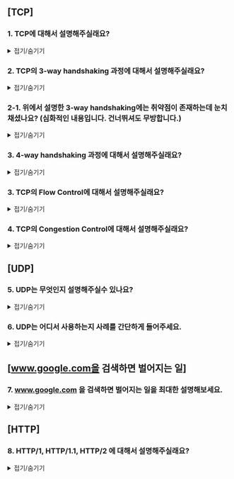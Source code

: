 ## [TCP]

### 1. TCP에 대해서 설명해주실래요?

<details>
<summary>접기/숨기기</summary>
<div markdown="1">

TCP는 데이터 전송/수신의 신뢰성을 보장하기 위한 전송계층의 연결지향형 프로토콜입니다.

TCP는 데이터의 신뢰성을 보장하기 위해서 대표적으로 아래의 4가지를 수행합니다.

* Segment마다 sequence number를 부여하여 데이터의 순서성을 보장합니다.
* Congestion Control을 이용해서 Network의 혼잡도를 고려하여 Sender의 Congestion window size를 조절함으로써 송신 속도를 제어합니다.
* Flow Control을 이용해서 Receiver측의 receive buffer 사이즈를 고려하여 Sender측의 송신 속도를 제어합니다.
* Segment의 Checksum field를 검증하여 해당 Segment에 비트에러가 없는지 검증합니다.

</div>
</details>

### 2. TCP의 3-way handshaking 과정에 대해서 설명해주실래요?

<details>
<summary>접기/숨기기</summary>
<div markdown="1">

![](./img/3-way-handshaking.png)

1. Client 측에서는 Server 측에 **SYN field**가 1로 채워진 segment를 전송합니다.
2. Server는 client 측으로부터 SYN Segment를 수신받으면 SYN+ACK segment를 client측에 송신합니다. 
그리고 state를 SYN_RECEIVED로 전환하고 Server 내부의 SYN Backlog Queue에 client측이 송신한 syn 정보를 저장해둡니다. 그리고 일정 시간동안 해당 syn이 해소되지 않으면 SYN+ACK을 재전송합니다.
특정 횟수동안 queue 내부의 SYN이 해소되지 않으면 해당 SYN을 expire시킵니다.
3. Client가 SYN+ACK을 수신하면 Server에 ACK을 전송합니다. 이 때 Server는 ACK에 대응하는 SYN을 SYN Backlog Queue를 탐색하여 expire시킵니다.

* 3-way handshaking 과정에서 Client, Server는 각각의 Sequence Number를 동시에 주고받습니다. 데이터의 시작점을 정확하게 알려야하니까요.
* Client는 마지막 ACK Segment에 Packet을 채워서 보낼 수 있습니다. 이를 piggy-bagging이라고 부릅니다.

</div>
</details>

### 2-1. 위에서 설명한 3-way handshaking에는 취약점이 존재하는데 눈치채셨나요? (심화적인 내용입니다. 건너뛰셔도 무방합니다.) 

<details>
<summary>접기/숨기기</summary>
<div markdown="1">

위의 전통적인 TCP 3-way handshaking 과정에서는 2가지의 문제점을 발견할 수 있습니다.

* DOS, DDOS **(Distributed DOS Attack)** 공격에 취약점을 가잡니다. (특히, SYN Flood Attack에 취약점을 가집니다.)
* 대용량 아키텍처를 운영하는 경우, 하나의 Cluster가 fallover 상태에 빠졌다가 recovery 될 때 fallback 과정에서 의도치않은 SYN Flood 현상을 받을 수 있습니다.

특히나 두번째 취약점 사례의 경우 대용량  아키텍처를 운영하는 가운데서 Kafka Cluster의 리커버리 과정에서 겪을수도 있는 문제입니다. **(실제로도 NHN측에서 이 현상으로 인해 고생을 했던적이 있다고 하기도하구요.)**

첫번째 사례의 경우 악의적인 사용자가 자신의 IP를 스푸핑해서 Server측에 SYN Segment만 전송하게 될 시, 서버측에서는 SYN Backlog Queue에 해당 SYN을 계속해서 적재하게됩니다. 
그 과정에서 Server측에서는 **SYN Backlog Queue 오버플로우** 현상을 발생시키게 되고, 이는 서비스 장애로 직결합니다.

해결 방식은 두가지입니다.

1. 운영중인 서버 가상머신에서 SYN Cookie 설정을 1로 설정합니다. 그렇게되면 SYN Backlog Queue가 비활성화되고, 대신에 SYN+ACK에서 SYN Cookie를 실어서 전송하게됩니다. 그리고 이를 수신한 Client는 ACK에 SYN Cookie를 같이 실어서 전송해야합니다.
2. 1번 방식에 더하여, Client와 Server의 가운데에 DDOS 방어장비를 설치합니다. 해당 장비는 신뢰가능한 SYN을 필터하여 SYN Proxy를 Server측에 전송합니다.

그러나 2번의 방식도 완벽하지는 않습니다. 아직도 DDOS 공격의 50%는 SYN Flood Attack이 주류를 이루니까요. 결국 Server는 SYN Proxy를 받더라도 SYN+ACK을 전송해야한다는 사실은 변함이 없고, DDOS 물량이 DDOS 방어장비의 수준을 넘어버리면 결국 서비스가 뻗을수밖에 없습니다.

그러나 1번의 방식만으로는 대용량 아키텍처에서 SYN Backlog Queue 오버플로우 현상에서는 자유로워질수는 있을걸로 기대합니다. SYN+ACK, ACK에 SYN Cookie를 실어야한다는 점에서 오버헤드가 발생할수는 있으나, 연결 단계에서 지연을 겪는게 낫지, Cluster의 장애가 다시 발생하는것보다는 낫다고 판단됩니다.

</div>
</details>

### 3. 4-way handshaking 과정에 대해서 설명해주실래요? 

<details>
<summary>접기/숨기기</summary>
<div markdown="1">

![](./img/4-way-handshaking.png)

1. Client는 FIN Segment를 보냅니다.
2. Server는 FIN을 수신받으면 ACK을 전송합니다.
3. Server는 ACK을 전송한 뒤에 일정 시간이 지난 후 FIN Segment를 Client에 전송합니다. Server측에서 아직 덜 전송한 Segment가 존재할 수 있기 때문입니다.
4. Client는 Server측의 FIN을 수신하면 ACK Segment를 전송하여 연결을 끊습니다.

</div>
</details>

### 3. TCP의 Flow Control에 대해서 설명해주실래요? 

<details>
<summary>접기/숨기기</summary>
<div markdown="1">

Receiver측이 Segment를 수신할 때 마다 자신의 rwnd **(Receive window size)** 를 피드백 해줌으로써 Sender가 이를 참조하여 송신하는 window의 사이즈를 조절하는 기법이다.

TCP는 파이프라이닝 기법을 이용해서 In-flight Packet을 window size만큼 보내는데, ACK이 돌아오는대로 window를 옮기는 **Slide Window** 방식으로 효율적인 데이터 전송을 합니다. 

</div>
</details>

### 4. TCP의 Congestion Control에 대해서 설명해주실래요? 

<details>
<summary>접기/숨기기</summary>
<div markdown="1">

Congestion Control은 Sender측이 현재 Network의 혼잡도를 고려하여 자신의 Congestion Window 사이즈를 조절하여 송신 패킷의 양을 조절하는 기법이다.

Congestion Control은 3개의 단계로 나누어지며, 이를 이해하기 위해서는 아래의 사전지식이 필요합니다.

* Accumulative ACKs: TCP는 데이터의 신뢰성을 보장하기 위해서 ACK을 누적 방식으로 주고받습니다. 이를 이용해서 네트워크의 장애를 탐지합니다.
* Duplicated ACKs: 같은 Seq num을 가지는 ACK이 중복되어서 수신되는 현상을 일컫습니다. TCP는 Accumulative ACK 정책을 따르기 때문에 ACK이 중복되어 발생하였다는 것은, 중간에 네트워크의 혼잡이 발생하였다는 뜻입니다. 일반적으로 3개의 중복 ACK이 발생하면 네트워크가 혼잡하다고 판단합니다.
* ssthresh: 임계치를 뜻합니다.

그러면 단계별로 설명을 드리겠습니다.

![](./img/Congestion-Control.png)

1. SS **(Slow Start)** : Congestion window size가 ssthresh에 도달할 때 까지 기하급수적으로 늘리는 단계입니다. 매번 cwnd를 2배로 올리는 단계입니다. 여기서 장애를 겪게되면 ssthresh를 절반으로 깎고 cwnd를 1로 초기화하고 SS를 다시 시작합니다.
2. Congestion Avoidance: cwnd가 ssthresh를 넘어서면 자신의 cwnd를 선형적으로 증가시키는 단계입니다. 일반적으로 window size를 매 타임마다 1씩 증가시킵니다. 
Congestion Avoidance 단계에서 장애가 발생시 두 가지의 선택지가 존재합니다.
* Fast Retransmission: 3-duplicated ACK이 Congestion Control 단계에서 벌어질 시 진입하는 단계입니다. 그저 네트워크가 혼잡하기 때문에 벌어진 현상이기 때문에 자신의 cwnd를 절반으로 깎고 cwnd를 증가시키면서 빠르게 장애복구를 하는 단계입니다.
* Slow Start 단계로 되돌아간다: Congestion Avoidance 단계에서 timeout이 발생할 시 선택하게되는 단계입니다. 이 때 ssthresh는 절반으로 깎고, cwnd는 1로 초기화되어서 처음부터 다시 시작합니다.

3. Fast Recovery: 위에서 설명한 그대로입니다. 3-duplicated ACK이 발생할 시 진입하는 단계입니다.

이 때 TCP는 Flow Control로 받은 rwnd 정보와 Congestion Control로 얻은 cwnd를 조합하여 자신의 송신 사이즈를 결정합니다. 일반적으로 min(cwnd, rwnd)로 결정합니다.

</div>
</details>

## [UDP]

### 5. UDP는 무엇인지 설명해주실수 있나요? 

<details>
<summary>접기/숨기기</summary>
<div markdown="1">

UDP는 TCP와는 다르게 **비연결지향형** 의 전송계층 프로토콜입니다. 다른 말로 Best-effort Protocol 이라고도 불립니다.

UDP가 가지는 특성은 다음과 같습니다.

* Flow/Congestion Control 과정이 없다. 즉, 신뢰성이 없는 프로토콜이다.
* 데이터를 Datagram 단위로 전송한다.
* 그래도 Checksum을 이용해서 Error Detection은 수행한다.

UDP는 TCP와는 다르게 신뢰성을 가지지 않고 데이터를 전송하기 때문에 Transport layer에서 에러를 해결하지 않습니다. 따라서 상위 계층인 application layer에서 잘못된 데이터에 대한 해결을 해야하는 불편함이 존재합니다.

</div>
</details>

### 6. UDP는 어디서 사용하는지 사례를 간단하게 들어주세요. 

<details>
<summary>접기/숨기기</summary>
<div markdown="1">

UDP는 신뢰성을 보장하기 어려운 프로토콜이지만, 비연결지향이라는 점에서
1. 전송만 하고 피드백을 받지않아도 되는 서비스
2. 신뢰성이 굳이 필요가 없는 서비스

에서 사용이 됩니다.

사례를 들자면 다음과 같습니다.

* ICMP: 인터넷 제어 메시지 프로토콜로, OS 상에서 오류메시지를 주고받는데 주로 사용되는 프로토콜이다.
* DNS: Domain Name Service로, 주어진 Domain Name과 주어진 IP를 상호치환하는데 사용하는 서비스입니다. 이 서비스에 대해서는 Client가 굳이 연결을 맺을 이유가 없기 때문에 UDP로 주로 서비스됩니다. 그러나, DNS도 UDP 전송 사이즈 제한을 넘게되면 TCP를 사용하는 경우가 간혹 있습니다.

</div>
</details>

## [www.google.com을 검색하면 벌어지는 일]

### 7. **www.google.com** 을 검색하면 벌어지는 일을 최대한 설명해보세요.  

<details>
<summary>접기/숨기기</summary>
<div markdown="1">

우선 HTTP, TCP/IP, Ethernet을 이용한다고 가정하겠습니다. 그리고 중간에 프록시 서버또한 없다는 가정하에 설명을 드리도록 하겠습니다.

첫번째로 해야할 일은, 3-way handshaking 과정을 통해서 저의 컴퓨터와 구글 서버 간에 커넥션을 맺어야합니다. 그러기 위해서 저의 컴퓨터에서는 저의 컴퓨터 포트, IP, MAC 주소 그리고 구글 서버의 포트, IP, MAC 주소가 필요합니다.

저의 컴퓨터 정보는 제 컴퓨터가 스스로 잘 알고있기 때문에 생략하고(사실 자신의 IP도 DHCP를 통해 받아야하지만, 생략하겠습니다), 구글 서버의 포트는 80번으로 well-known 이기 때문에 알아야할 정보는 구글 서버의 IP 주소와 MAC 주소입니다.

우선 구글 서버의 IP부터 찾아야합니다. OS에 DNS 캐시부터 일단 뒤져서 구글 서버의 DNS가 캐시가 되어있는지부터 검사합니다. 만일 캐시된 정보가 있다면 해당 DNS 캐시에서 IP 주소를 따와서 IP Header에 넣어주고, 만일 없다면 우선 DNS를 통해 구글 서버의 IP를 찾아와야합니다.

DNS 서비스의 경우 UDP 기반입니다. 따라서 별도의 커넥션 과정은 없으며 바로 http 요청을 이용해서 데이터를 가져오면 됩니다.

DNS에서 구글 서버의 IP를 가져오는데 성공하였다면, 이 정보를 이용하여 IP 헤더에 해당 IP 주소를 목적지 IP에 채웁니다.

ARP 프로토콜을 이용해서 자신의 컴퓨터 공유기의 MAC 주소를 알아냈다면, 해당 request를 공유기를 통해서 밖으로 내보내면 됩니다. 이 과정에서 자신의 컴퓨터는 private ip를 사용하고있는 입장이기 때문에 NAT를 통해서 공인 ip로 치환한 다음에 밖으로 보내게 됩니다.

그리고 라우터를 떠도는 해당 요청은 구글 서버에 도달하기 전에 ARP 프로토콜을 이용해서 구글 서버의 MAC 주소를 취득한 다음에 구글 서버의 application layer까지 요청이 올라간 다음 구글 서버에서는 SYN + ACK을 저의 컴퓨터로 보냅니다. 이 과정은 지금까지 해왔던 과정의 역순입니다.

이러한 일련의 과정을 통해서 저의 컴퓨터와 구글 서버 간의 커넥션이 맺어졌다면 html 파일을 구글 서버측에 요청합니다. 이 때도 이전에 시행하였던 과정의 반복입니다.

구글 서버측에서 html 파일을 response에 실어서 보냈다면, 이를 저의 컴퓨터에서 받고난 다음, 4-way handshaking 과정을 통해서 커넥션을 끊습니다.

> **만일 Proxy Server가 있다는 가정을 깔게된다면 제 컴퓨터에서 쏘아진 request는 구글 서버에 도달하는 것이 아닌, 프록시 서버로 도달합니다. 그리고 프록시 서버에 원하는 요청이 존재하는지 확인한 다음, 없다면 프록시 서버에서 구글 서버로 요청을 날려서 html을 취득한 다음, 그것을 다시 저의 컴퓨터로 전송하는 방식이 될겁니다.**

</div>
</details>

## [HTTP]

### 8. HTTP/1, HTTP/1.1, HTTP/2 에 대해서 설명해주실래요?

<details>
<summary>접기/숨기기</summary>
<div markdown="1">

나중에 추가 작성 하겠습니다.

</div>
</details>